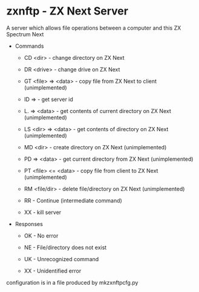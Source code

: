 # zxnftp - ZX Next Server

A server which allows file operations between a computer and this ZX
Spectrum Next

- Commands

    - CD \<dir> - change directory on ZX Next

    - DR \<drive> - change drive on ZX Next

    - GT \<file> => \<data> - copy file from ZX Next to client
      (unimplemented)

    - ID => <id> - get server id
    
    - L. => \<data> - get contents of current directory on ZX Next
      (unimplemented)

    - LS \<dir> => \<data> - get contents of directory on ZX Next
      (unimplemented)

    - MD \<dir> - create directory on ZX Next (unimplemented)

    - PD => \<data> - get current directory from ZX Next
      (unimplemented)

    - PT \<file> \<= \<data> - copy file from client to ZX Next
      (unimplemented)

    - RM \<file/dir> - delete file/directory on ZX Next
      (unimplemented)

    - RR - Continue (intermediate command)

    - XX - kill server

- Responses

    - OK - No error

    - NE - File/directory does not exist

    - UK - Unrecognized command

    - XX - Unidentified error
    
configuration is in a file produced by mkzxnftpcfg.py
